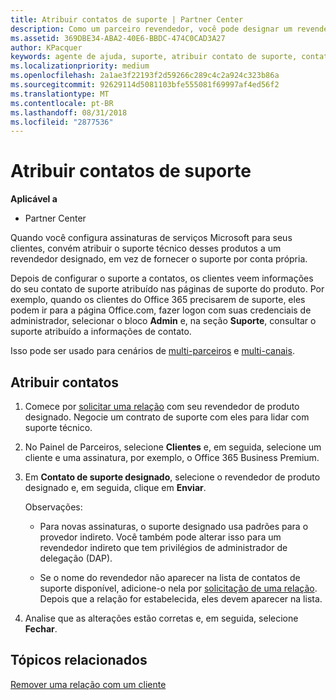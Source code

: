 ```yaml
---
title: Atribuir contatos de suporte | Partner Center
description: Como um parceiro revendedor, você pode designar um revendedor como um contato de suporte.
ms.assetid: 369DBE34-ABA2-40E6-BBDC-474C0CAD3A27
author: KPacquer
keywords: agente de ajuda, suporte, atribuir contato de suporte, contato de suporte designado
ms.localizationpriority: medium
ms.openlocfilehash: 2a1ae3f22193f2d59266c289c4c2a924c323b86a
ms.sourcegitcommit: 92629114d5081103bfe555081f69997af4ed56f2
ms.translationtype: MT
ms.contentlocale: pt-BR
ms.lasthandoff: 08/31/2018
ms.locfileid: "2877536"
---
```

# <a name="assign-support-contacts"></a>Atribuir contatos de suporte

**Aplicável a**

-  Partner Center

Quando você configura assinaturas de serviços Microsoft para seus clientes, convém atribuir o suporte técnico desses produtos a um revendedor designado, em vez de fornecer o suporte por conta própria.

Depois de configurar o suporte a contatos, os clientes veem informações do seu contato de suporte atribuído nas páginas de suporte do produto. Por exemplo, quando os clientes do Office 365 precisarem de suporte, eles podem ir para a página Office.com, fazer logon com suas credenciais de administrador, selecionar o bloco **Admin** e, na seção **Suporte**, consultar o suporte atribuído a informações de contato.

Isso pode ser usado para cenários de [multi-parceiros](multipartner.md) e [multi-canais](multichannel.md). 

<a href="" id="assigncontacts"></a>
## <a name="assign-contacts"></a>Atribuir contatos

1.  Comece por [solicitar uma relação](request-a-relationship-with-a-customer.md) com seu revendedor de produto designado. Negocie um contrato de suporte com eles para lidar com suporte técnico.

2.  No Painel de Parceiros, selecione **Clientes** e, em seguida, selecione um cliente e uma assinatura, por exemplo, o Office 365 Business Premium.

3.  Em **Contato de suporte designado**, selecione o revendedor de produto designado e, em seguida, clique em **Enviar**. 

    Observações: 
    
    *  Para novas assinaturas, o suporte designado usa padrões para o provedor indireto. Você também pode alterar isso para um revendedor indireto que tem privilégios de administrador de delegação (DAP).
    
    *  Se o nome do revendedor não aparecer na lista de contatos de suporte disponível, adicione-o nela por [solicitação de uma relação](request-a-relationship-with-a-customer.md). Depois que a relação for estabelecida, eles devem aparecer na lista.  

4.  Analise que as alterações estão corretas e, em seguida, selecione **Fechar**.

## <a name="related-topics"></a>Tópicos relacionados

[Remover uma relação com um cliente](remove-a-relationship.md)